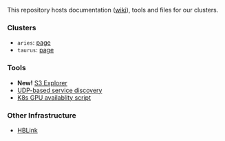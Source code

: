 This repository hosts documentation ([wiki](https://github.com/eliphatfs/constellations/wiki)), tools and files for our clusters.

### Clusters
+ `aries`: [page](https://github.com/eliphatfs/constellations/wiki/Aries-Cluster)
+ `taurus`: [page](https://github.com/eliphatfs/constellations/wiki/Taurus-Cluster)

### Tools
+ **New!** [S3 Explorer](https://github.com/eliphatfs/constellations/wiki/S3-Explorer)
+ [UDP-based service discovery](https://github.com/eliphatfs/constellations/blob/main/discovery.py)
+ [K8s GPU availablity script](https://github.com/eliphatfs/constellations/blob/main/get_available.py)

### Other Infrastructure
+ [HBLink](https://github.com/eliphatfs/constellations/wiki/HBLink)
